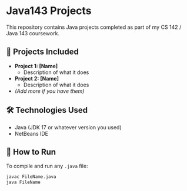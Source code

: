 # Java143 Projects

This repository contains Java projects completed as part of my CS 142 / Java 143 coursework.

## 📁 Projects Included

- **Project 1: [Name]**
  - Description of what it does
- **Project 2: [Name]**
  - Description of what it does
- *(Add more if you have them)*

## 🛠️ Technologies Used

- Java (JDK 17 or whatever version you used)
- NetBeans IDE

## 📄 How to Run

To compile and run any `.java` file:

```bash
javac FileName.java
java FileName

